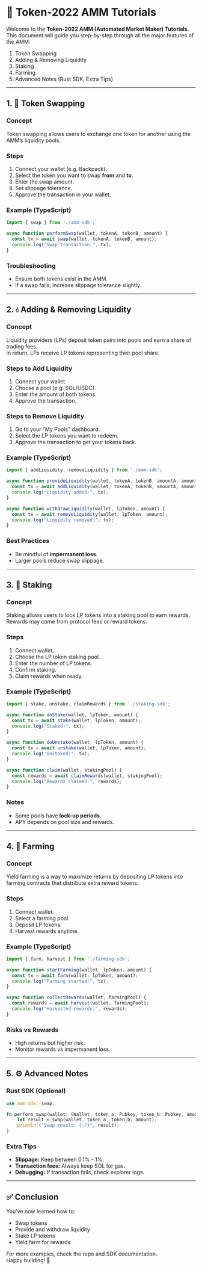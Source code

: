 # 🦄 Token-2022 AMM Tutorials

Welcome to the **Token-2022 AMM (Automated Market Maker) Tutorials**.  
This document will guide you step-by-step through all the major features of the AMM:

1. Token Swapping  
2. Adding & Removing Liquidity  
3. Staking  
4. Farming  
5. Advanced Notes (Rust SDK, Extra Tips)  

---

## 1. 🔄 Token Swapping

### Concept
Token swapping allows users to exchange one token for another using the AMM’s liquidity pools.

### Steps
1. Connect your wallet (e.g. Backpack).  
2. Select the token you want to swap **from** and **to**.  
3. Enter the swap amount.  
4. Set slippage tolerance.  
5. Approve the transaction in your wallet.  

### Example (TypeScript)
```ts
import { swap } from './amm-sdk';

async function performSwap(wallet, tokenA, tokenB, amount) {
  const tx = await swap(wallet, tokenA, tokenB, amount);
  console.log("Swap transaction:", tx);
}
```

### Troubleshooting
- Ensure both tokens exist in the AMM.  
- If a swap fails, increase slippage tolerance slightly.  

---

## 2. 💧 Adding & Removing Liquidity

### Concept
Liquidity providers (LPs) deposit token pairs into pools and earn a share of trading fees.  
In return, LPs receive LP tokens representing their pool share.

### Steps to Add Liquidity
1. Connect your wallet.  
2. Choose a pool (e.g. SOL/USDC).  
3. Enter the amount of both tokens.  
4. Approve the transaction.  

### Steps to Remove Liquidity
1. Go to your “My Pools” dashboard.  
2. Select the LP tokens you want to redeem.  
3. Approve the transaction to get your tokens back.  

### Example (TypeScript)
```ts
import { addLiquidity, removeLiquidity } from './amm-sdk';

async function provideLiquidity(wallet, tokenA, tokenB, amountA, amountB) {
  const tx = await addLiquidity(wallet, tokenA, tokenB, amountA, amountB);
  console.log("Liquidity added:", tx);
}

async function withdrawLiquidity(wallet, lpToken, amount) {
  const tx = await removeLiquidity(wallet, lpToken, amount);
  console.log("Liquidity removed:", tx);
}
```

### Best Practices
- Be mindful of **impermanent loss**.  
- Larger pools reduce swap slippage.  

---

## 3. 🔐 Staking

### Concept
Staking allows users to lock LP tokens into a staking pool to earn rewards.  
Rewards may come from protocol fees or reward tokens.

### Steps
1. Connect wallet.  
2. Choose the LP token staking pool.  
3. Enter the number of LP tokens.  
4. Confirm staking.  
5. Claim rewards when ready.  

### Example (TypeScript)
```ts
import { stake, unstake, claimRewards } from './staking-sdk';

async function doStake(wallet, lpToken, amount) {
  const tx = await stake(wallet, lpToken, amount);
  console.log("Staked:", tx);
}

async function doUnstake(wallet, lpToken, amount) {
  const tx = await unstake(wallet, lpToken, amount);
  console.log("Unstaked:", tx);
}

async function claim(wallet, stakingPool) {
  const rewards = await claimRewards(wallet, stakingPool);
  console.log("Rewards claimed:", rewards);
}
```

### Notes
- Some pools have **lock-up periods**.  
- APY depends on pool size and rewards.  

---

## 4. 🌾 Farming

### Concept
Yield farming is a way to maximize returns by depositing LP tokens into farming contracts that distribute extra reward tokens.

### Steps
1. Connect wallet.  
2. Select a farming pool.  
3. Deposit LP tokens.  
4. Harvest rewards anytime.  

### Example (TypeScript)
```ts
import { farm, harvest } from './farming-sdk';

async function startFarming(wallet, lpToken, amount) {
  const tx = await farm(wallet, lpToken, amount);
  console.log("Farming started:", tx);
}

async function collectRewards(wallet, farmingPool) {
  const rewards = await harvest(wallet, farmingPool);
  console.log("Harvested rewards:", rewards);
}
```

### Risks vs Rewards
- High returns but higher risk.  
- Monitor rewards vs impermanent loss.  

---

## 5. ⚙️ Advanced Notes

### Rust SDK (Optional)
```rust
use amm_sdk::swap;

fn perform_swap(wallet: &Wallet, token_a: Pubkey, token_b: Pubkey, amount: u64) {
    let result = swap(wallet, token_a, token_b, amount);
    println!("Swap result: {:?}", result);
}
```

### Extra Tips
- **Slippage:** Keep between 0.1% - 1%.  
- **Transaction fees:** Always keep SOL for gas.  
- **Debugging:** If transaction fails, check explorer logs.  

---

## ✅ Conclusion

You’ve now learned how to:  
- Swap tokens  
- Provide and withdraw liquidity  
- Stake LP tokens  
- Yield farm for rewards  

For more examples, check the repo and SDK documentation.  
Happy building! 🚀
